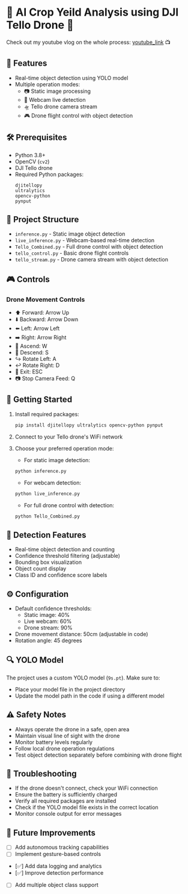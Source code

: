 # 🚁 AI Crop Yeild Analysis using DJI Tello Drone 🤖

Check out my youtube vlog on the whole process: [youtube_link](https://youtu.be/Wq9ggWbU_k0) 📺


## 🌟 Features

- Real-time object detection using YOLO model
- Multiple operation modes:
  - 📷 Static image processing
  - 🎥 Webcam live detection
  - 🛸 Tello drone camera stream
  - 🎮 Drone flight control with object detection

## 🛠️ Prerequisites

- Python 3.8+
- OpenCV (`cv2`)
- DJI Tello drone
- Required Python packages:
  ```
  djitellopy
  ultralytics
  opencv-python
  pynput
  ```

## 📁 Project Structure

- `inference.py` - Static image object detection
- `live_inference.py` - Webcam-based real-time detection
- `Tello_Combined.py` - Full drone control with object detection
- `tello_control.py` - Basic drone flight controls
- `tello_stream.py` - Drone camera stream with object detection

## 🎮 Controls

### Drone Movement Controls
- ⬆️ Forward: Arrow Up
- ⬇️ Backward: Arrow Down
- ⬅️ Left: Arrow Left
- ➡️ Right: Arrow Right
- 🔼 Ascend: W
- 🔽 Descend: S
- ↪️ Rotate Left: A
- ↩️ Rotate Right: D
- 🛑 Exit: ESC
- 📷 Stop Camera Feed: Q

## 🚀 Getting Started

1. Install required packages:
   ```bash
   pip install djitellopy ultralytics opencv-python pynput
   ```

2. Connect to your Tello drone's WiFi network

3. Choose your preferred operation mode:

   - For static image detection:
   ```bash
   python inference.py
   ```

   - For webcam detection:
   ```bash
   python live_inference.py
   ```

   - For full drone control with detection:
   ```bash
   python Tello_Combined.py
   ```

## 🎯 Detection Features

- Real-time object detection and counting
- Confidence threshold filtering (adjustable)
- Bounding box visualization
- Object count display
- Class ID and confidence score labels

## ⚙️ Configuration

- Default confidence thresholds:
  - Static image: 40%
  - Live webcam: 60%
  - Drone stream: 90%
- Drone movement distance: 50cm (adjustable in code)
- Rotation angle: 45 degrees

## 🔍 YOLO Model

The project uses a custom YOLO model (`9s.pt`). Make sure to:
- Place your model file in the project directory
- Update the model path in the code if using a different model

## ⚠️ Safety Notes

- Always operate the drone in a safe, open area
- Maintain visual line of sight with the drone
- Monitor battery levels regularly
- Follow local drone operation regulations
- Test object detection separately before combining with drone flight

## 🐛 Troubleshooting

- If the drone doesn't connect, check your WiFi connection
- Ensure the battery is sufficiently charged
- Verify all required packages are installed
- Check if the YOLO model file exists in the correct location
- Monitor console output for error messages

## 🔄 Future Improvements

- [ ] Add autonomous tracking capabilities
- [ ] Implement gesture-based controls
- [✅] Add data logging and analytics
- [✅] Improve detection performance
- [ ] Add multiple object class support
